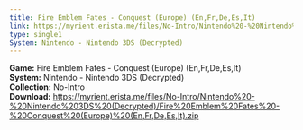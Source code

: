 ```yaml
---
title: Fire Emblem Fates - Conquest (Europe) (En,Fr,De,Es,It)
link: https://myrient.erista.me/files/No-Intro/Nintendo%20-%20Nintendo%203DS%20(Decrypted)/Fire%20Emblem%20Fates%20-%20Conquest%20(Europe)%20(En,Fr,De,Es,It).zip
type: single1
System: Nintendo - Nintendo 3DS (Decrypted)
---
```

<b>Game:</b> Fire Emblem Fates - Conquest (Europe) (En,Fr,De,Es,It)<br>
<b>System:</b> Nintendo - Nintendo 3DS (Decrypted)<br>
<b>Collection:</b> No-Intro<br>
<b>Download:</b> https://myrient.erista.me/files/No-Intro/Nintendo%20-%20Nintendo%203DS%20(Decrypted)/Fire%20Emblem%20Fates%20-%20Conquest%20(Europe)%20(En,Fr,De,Es,It).zip